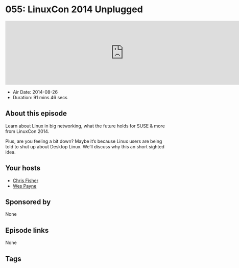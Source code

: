 # 055: LinuxCon 2014 Unplugged

<iframe src="https://player.fireside.fm/v2/RUkczH-V+3MhdMudO?theme=dark" width="740" height="200" frameborder="0" scrolling="no"></iframe>

* Air Date: 2014-08-26
* Duration: 91 mins 46 secs

## About this episode

Learn about Linux in big networking, what the future holds for SUSE & more from LinuxCon 2014.

Plus, are you feeling a bit down? Maybe it’s because Linux users are being told to shut up about Desktop Linux. We’ll discuss why this an short sighted idea.

## Your hosts
* [Chris Fisher](https://linuxunplugged.com/hosts/chrislas)
* [Wes Payne](https://linuxunplugged.com/hosts/wes)

## Sponsored by

None



## Episode links

None



## Tags

